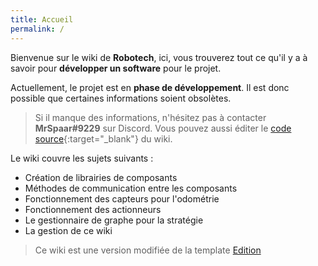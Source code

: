 ```yaml
---
title: Accueil
permalink: /
---
```


Bienvenue sur le wiki de **Robotech**, ici, vous trouverez tout ce qu'il y a à savoir pour **développer un software** pour le projet.

Actuellement, le projet est en **phase de développement**. Il est donc possible que certaines informations soient obsolètes.

> Si il manque des informations, n'hésitez pas à contacter **MrSpaar#9229** sur Discord.
> Vous pouvez aussi éditer le [code source](https://github.com/RobotechNancy/Wiki){:target="_blank"} du wiki.

Le wiki couvre les sujets suivants :
- Création de librairies de composants
- Méthodes de communication entre les composants
- Fonctionnement des capteurs pour l'odométrie
- Fonctionnement des actionneurs
- Le gestionnaire de graphe pour la stratégie
- La gestion de ce wiki  

> Ce wiki est une version modifiée de la template [Edition](https://github.com/CloudCannon/edition-jekyll-template)